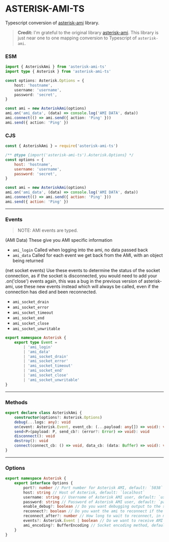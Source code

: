 # ASTERISK-AMI-TS

Typescript conversion of [asterisk-ami](https://github.com/holidayextras/node-asterisk-ami) library.

> **Credit:**
> I'm grateful to the original library [asterisk-ami](https://github.com/holidayextras/node-asterisk-ami).
> This library is just near one to one mapping conversion to Typescript of `asterisk-ami`.

### ESM

```ts
import { AsteriskAmi } from 'asterisk-ami-ts'
import type { Asterisk } from 'asterisk-ami-ts'

const options: Asterisk.Options = {
	host: 'hostname',
	username: 'username',
	password: 'secret',
}

const ami = new AsteriskAmi(options)
ami.on('ami_data', (data) => console.log('AMI DATA', data))
ami.connect(() => ami.send({ action: 'Ping' }))
ami.send({ action: 'Ping' })
```

### CJS

```js
const { AsteriskAmi } = require('asterisk-ami-ts')

/** @type {import('asterisk-ami-ts').Asterisk.Options} */
const options = {
	host: 'hostname',
	username: 'username',
	password: 'secret',
}

const ami = new AsteriskAmi(options)
ami.on('ami_data', (data) => console.log('AMI DATA', data))
ami.connect(() => ami.send({ action: 'Ping' }))
ami.send({ action: 'Ping' })
```

---

### Events

> NOTE: AMI events are typed.

(AMI Data) These give you AMI specific information

- `ami_login` Called when logging into the ami, no data passed back
- `ami_data` Called for each event we get back from the AMI, with an object being returned

(net socket events) Use these events to determine the status of the socket connection, as if the socket is disconnected, you would need to add your .on('close') events again, this was a bug in the previous version of asterisk-ami, use these new events instead which will always be called, even if the connection has died and been reconnected.

- `ami_socket_drain`
- `ami_socket_error`
- `ami_socket_timeout`
- `ami_socket_end`
- `ami_socket_close`
- `ami_socket_unwritable`

```ts
export namespace Asterisk {
	export type Event =
		| 'ami_login'
		| 'ami_data'
		| 'ami_socket_drain'
		| 'ami_socket_error'
		| 'ami_socket_timeout'
		| 'ami_socket_end'
		| 'ami_socket_close'
		| 'ami_socket_unwritable'
}
```

---

### Methods

```ts
export declare class AsteriskAmi {
	constructor(options?: Asterisk.Options)
	debug(...logs: any): void
	on(event: Asterisk.Event, event_cb: (...payload: any[]) => void): void
	send<P>(payload: P, send_cb?: (error?: Error) => void): void
	disconnect(): void
	destroy(): void
	connect(connect_cb: () => void, data_cb: (data: Buffer) => void): void
}
```

---

### Options

```ts
export namespace Asterisk {
	export interface Options {
		port?: number // Port number for Asterisk AMI, default: `5038`
		host: string // Host of Asterisk, default: `localhost`
		username: string // Username of Asterisk AMI user, default: `username`
		password: string // Password of Asterisk AMI user, default: `password`
		enable_debug?: boolean // Do you want debugging output to the screen, default: `false`
		reconnect?: boolean // Do you want the ami to reconnect if the connection is dropped, default: `false`
		reconnect_after?: number // How long to wait to reconnect, in milliseconds, default: `3000`
		events?: Asterisk.Event | boolean // Do we want to receive AMI events, default: `true`
		ami_encoding?: BufferEncoding // Socket encoding method, default: `ascii`
	}
}
```
